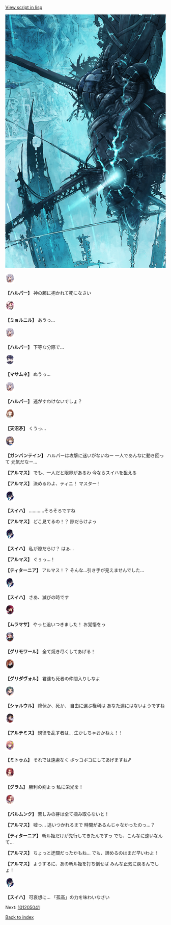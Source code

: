 [View script in lisp](../scripts/101205031.txt)

![underground_world_3.png](../images/backgrounds/underground_world_3.png)

<img src="../images/units/3202011.png" alt="3202011.png" height="34"/>

**【ハルパー】**
神の腕に抱かれて死になさい

<img src="../images/units/3200111.png" alt="3200111.png" height="34"/>

**【ミョルニル】**
あうっ…

<img src="../images/units/3202011.png" alt="3202011.png" height="34"/>

**【ハルパー】**
下等な分際で…

<img src="../images/units/3100111.png" alt="3100111.png" height="34"/>

**【マサムネ】**
ぬうっ…

<img src="../images/units/3202011.png" alt="3202011.png" height="34"/>

**【ハルパー】**
逃がすわけないでしょ？

<img src="../images/units/3300411.png" alt="3300411.png" height="34"/>

**【天沼矛】**
くうっ…

<img src="../images/units/3600211.png" alt="3600211.png" height="34"/>

**【ガンバンテイン】**
ハルパーは攻撃に迷いがないねー
一人であんなに動き回って
元気だなー…

**【アルマス】**
でも、一人だと限界があるわ
今ならスイハを狙える

**【アルマス】**
決めるわよ、ティニ！
マスター！

<img src="../images/units/3401719.png" alt="3401719.png" height="34"/>

**【スイハ】**
…………そろそろですね

**【アルマス】**
どこ見てるの！？
隙だらけよっ

<img src="../images/units/3401719.png" alt="3401719.png" height="34"/>

**【スイハ】**
私が隙だらけ？
はぁ…

**【アルマス】**
ぐぅっ…！

**【ティターニア】**
アルマス！？
そんな…引き手が見えませんでした…

<img src="../images/units/3401719.png" alt="3401719.png" height="34"/>

**【スイハ】**
さあ、滅びの時です

<img src="../images/units/3102511.png" alt="3102511.png" height="34"/>

**【ムラマサ】**
やっと追いつきました！
お覚悟をっ

<img src="../images/units/3501711.png" alt="3501711.png" height="34"/>

**【グリモワール】**
全て焼き尽くしてあげる！

<img src="../images/units/3600811.png" alt="3600811.png" height="34"/>

**【グリダヴォル】**
君達も死者の仲間入りしなよ

<img src="../images/units/3200711.png" alt="3200711.png" height="34"/>

**【シャルウル】**
降伏か、死か、
自由に選ぶ権利は
あなた達にはないようですね

<img src="../images/units/3400111.png" alt="3400111.png" height="34"/>

**【アルテミス】**
規律を乱す者は…
生かしちゃおかねぇ！！

<img src="../images/units/3200511.png" alt="3200511.png" height="34"/>

**【ミトゥム】**
それでは遠慮なく
ボッコボコにしてあげますね♪

<img src="../images/units/3100811.png" alt="3100811.png" height="34"/>

**【グラム】**
勝利の剣よっ
私に栄光を！

<img src="../images/units/3100911.png" alt="3100911.png" height="34"/>

**【バルムンク】**
苦しみの芽は全て摘み取らないと！

**【アルマス】**
嘘っ…
追いつかれるまで
時間があるんじゃなかったのっ…？

**【ティターニア】**
斬ル姫だけが先行してきたんですっ
でも、こんなに速いなんて…

**【アルマス】**
ちょっと迂闊だったかもね…
でも、諦めるのはまだ早いわよ！

**【アルマス】**
ようするに、あの斬ル姫を打ち倒せば
みんな正気に戻るんでしょ！

<img src="../images/units/3401719.png" alt="3401719.png" height="34"/>

**【スイハ】**
可哀想に…
「孤高」の力を味わいなさい

Next: [101205041](101205041.md)

[Back to index](index.md)
